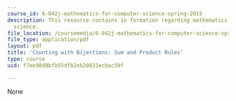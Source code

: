```yaml
---
course_id: 6-042j-mathematics-for-computer-science-spring-2015
description: This resource contains in formation regarding mathematics for computer
  science.
file_location: /coursemedia/6-042j-mathematics-for-computer-science-spring-2015/f7ee98d8bfb55dfb2eb20831ecbac59f_MIT6_042JS16_SumProduct.pdf
file_type: application/pdf
layout: pdf
title: 'Counting with Bijections: Sum and Product Rules'
type: course
uid: f7ee98d8bfb55dfb2eb20831ecbac59f

---
```

None